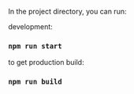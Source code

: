 In the project directory, you can run: 

development:
### `npm run start`

to get production build:
### `npm run build`

